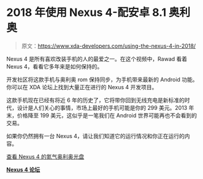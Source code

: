 # 2018 年使用 Nexus 4-配安卓 8.1 奥利奥

> 原文：<https://www.xda-developers.com/using-the-nexus-4-in-2018/>

Nexus 4 是所有喜欢改装手机的人的最爱之一。在这个视频中，Rawad 看着 Nexus 4，看看它多年来是如何保持的。

开发社区将这款手机与奥利奥 rom 保持同步，为手机带来最新的 Android 功能。你可以在 XDA 论坛上找到大量正在进行的 Nexus 4 开发项目。

这款手机现在已经有将近 6 年的历史了，它将带你回到无线充电是新标准的时代，设计是人们关心的事情，市场上最好的手机可能是你的 299 美元。2013 年末，价格降至 199 美元，这似乎是一笔我们在 Android 世界可能再也不会看到的交易。

如果你仍然拥有一台 Nexus 4，请让我们知道它的运行情况和你正在运行的内容。

[查看 Nexus 4 的氮气奥利奥光盘](https://forum.xda-developers.com/nexus-4/development/rom-nitrogen-os-n-substratum-10-09-2016-t3459341)

[**Nexus 4 论坛**](https://forum.xda-developers.com/nexus-4)